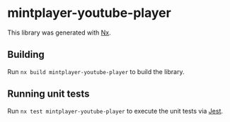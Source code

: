 # mintplayer-youtube-player

This library was generated with [Nx](https://nx.dev).

## Building

Run `nx build mintplayer-youtube-player` to build the library.

## Running unit tests

Run `nx test mintplayer-youtube-player` to execute the unit tests via [Jest](https://jestjs.io).
